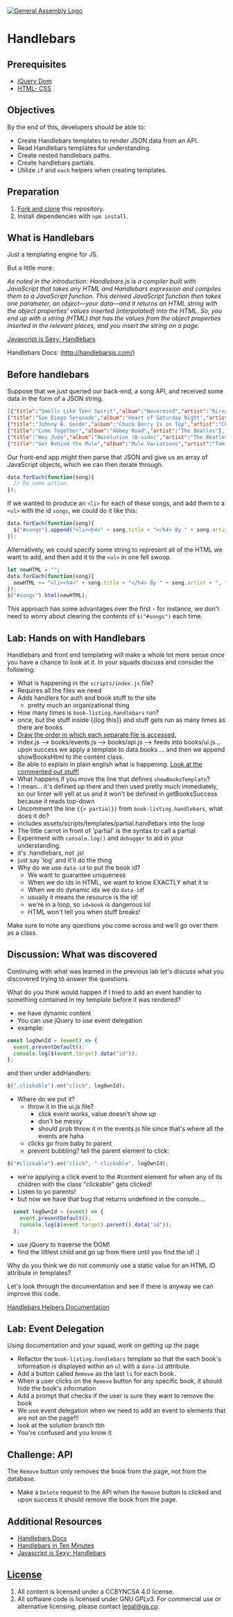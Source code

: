 [![General Assembly Logo](https://camo.githubusercontent.com/1a91b05b8f4d44b5bbfb83abac2b0996d8e26c92/687474703a2f2f692e696d6775722e636f6d2f6b6538555354712e706e67)](https://generalassemb.ly/education/web-development-immersive)

# Handlebars

## Prerequisites

-   [jQuery Dom](https://github.com/ga-wdi-boston/jquery-dom)
-   [HTML- CSS](https://github.com/ga-wdi-boston/html-css)

## Objectives

By the end of this, developers should be able to:

-   Create Handlebars templates to render JSON data from an API.
-   Read Handlebars templates for understanding.
-   Create nested handlebars paths.
-   Create handlebars partials.
-   Utilize `if` and `each` helpers when creating templates.

## Preparation

1.  [Fork and clone](https://github.com/ga-wdi-boston/meta/wiki/ForkAndClone)
    this repository.
1.  Install dependencies with `npm install`.

## What is Handlebars

Just a templating engine for JS.

But a little more:

*As noted in the introduction: Handlebars.js is a compiler built with JavaScript
that takes any HTML and Handlebars expression and compiles them to a JavaScript
function. This derived JavaScript function then takes one parameter, an
object—your data—and it returns an HTML string with the object properties’
values inserted (interpolated) into the HTML. So, you end up with a string
(HTML) that has the values from the object properties inserted in the relevant
places, and you insert the string on a page.*

[Javascript is Sexy: Handlebars](http://handlebarsjs.com/)

Handlebars Docs: (http://handlebarsjs.com/)

## Before handlebars

Suppose that we just queried our back-end, a song API, and received some data
in the form of a JSON string.
```JSON
[{"title":"Smells Like Teen Spirit","album":"Nevermind","artist":"Nirvana"},
{"title":"San Diego Serenade","album":"Heart of Saturday Night","artist":"Tom Waits"},
{"title":"Johnny B. Goode","album":"Chuck Berry Is on Top","artist":"Chuck Berry"},
{"title":"Come Together","album":"Abbey Road","artist":"The Beatles"},
{"title":"Hey Jude","album":"Revolution (B-side)","artist":"The Beatles"},
{"title":"Get Behind the Mule","album":"Mule Variations","artist":"Tom Waits"}]
```

Our front-end app might then parse that JSON and give us an array of JavaScript
objects, which we can then iterate through.

```javascript
data.forEach(function(song){
  // Do some action.
});
```

If we wanted to produce an `<li>` for each of these songs, and add them to a
`<ul>` with the id `songs`, we could do it like this:

```javascript
data.forEach(function(song){
  $("#songs").append("<li><h4>" + song.title + "</h4> By " + song.artist + ", from the album '<em>" + song.album + "</em>'</li>");
});
```

Alternatively, we could specify some string to represent all of the HTML we
want to add, and then add it to the `<ul>` in one fell swoop.

```javascript
let newHTML = "";
data.forEach(function(song){
  newHTML += "<li><h4>" + song.title + "</h4> By " + song.artist + ", from the album '<em>" + song.album + "</em>'</li>";
});
$("#songs").html(newHTML);
```

This approach has some advantages over the first - for instance, we don't need
to worry about clearing the contents of `$("#songs")` each time.

## Lab: Hands on with Handlebars

Handlebars and front end templating will make a whole lot more sense once you
have a chance to look at it.  In your squads discuss and consider the
following:

-   What is happening in the `scripts/index.js` file?
  - Requires all the files we need
  - Adds handlers for auth and book stuff to the site
    - pretty much an organizational thing
-   How many times is `book-listing.handlebars` run?
  - once, but the stuff inside {{log this}} and stuff gets run as many times as there are books
-   [Draw the order in which each separate file is accessed.](https://goo.gl/photos/J6cPsgmj6jhqFu8j7)
  - index.js --> books/events.js --> books/api.js --> feeds into books/ui.js... upon success we apply a template to data.books ... and then we append showBooksHtml to the content class.
-   Be able to explain in plain english what is happening. [Look at the commented out stuff!](https://github.com/laurpaik/handlebars/tree/training/assets/scripts/books/ui.js)
-   What happens if you move the line that defines `showBooksTemplate`?
  - I mean... it's defined up there and then used pretty much immediately, so our linter will yell at us and it won't be defined in getBooksSuccess because it reads top-down
-   Uncomment the line `{{> partial}}` from `book-listing.handlebars`, what does it do?
  - includes assets/scripts/templates/partial.handlebars into the loop
  - The little carrot in front of 'partial' is the syntax to call a partial
-   Experiment with `console.log()` and `debugger` to aid in your understanding.
  - it's .handlebars, not .js!
  - just say 'log' and it'll do the thing
  - Why do we use `data-id` to put the book id?
    - We want to guarantee uniqueness
    - When we do ids in HTML, we want to know EXACTLY what it is
    - When we do dynamic ids we do `data-id`!
    - usually it means the resource is the id!
    - we're in a loop, so `id=book` is dangerous lol
    - HTML won't tell you when stuff breaks!

Make sure to note any questions you come across and we'll go over them as a
class.

## Discussion: What was discovered

Continuing with what was learned in the previous lab let's discuss what you
discovered trying to answer the questions.

What do you think would happen if I tried to add an event handler to something
contained in my template before it was rendered?
- we have dynamic content
- You can use jQuery to use event delegation
- example:
```javascript
const logOwnId = (event) => {
  event.preventDefault();
  console.log($(event.target).data("id"));
};
```
and then under addHandlers:
``` js
$(".clickable").on("click", logOwnId);
```
- Where do we put it?
  - throw it in the ui.js file?
    - click event works, value doesn't show up
    - don't be messy
    - should prob throw it in the events.js file since that's where all the events are haha
  - clicks go from baby to parent
  - prevent bubbling? tell the parent element to click:
```javascript
$("#clickable").on("click", ".clickable", logOwnId);
```
  - we're applying a click event to the #content element for when any of its children with the class "clickable" gets clicked!
  - Listen to yo parents!
  - but now we have that bug that returns undefined in the console....
```javascript
  const logOwnId = (event) => {
    event.preventDefault();
    console.log($(event.target).parent().data("id"));
  };
```
  - use jQuery to traverse the DOM!
  - find the littlest child and go up from there until you find the id! :)

Why do you think we do not commonly use a static value for an HTML ID attribute in templates?

Let's look through the documentation and see if there is anyway we can improve
this code.

[Handlebars Helpers Documentation](http://handlebarsjs.com/builtin_helpers.html)

## Lab: Event Delegation

Using documentation and your squad, work on getting up the page

-   Refactor the `book-listing.handlebars` template so that the each book's
information is displayed within an `ul` with a `data-id` attribute.
-   Add a button called `Remove` as the last `li` for each book.
-   When a user clicks on the `Remove` button for any specific book, it should
hide the book's information
-   Add a prompt that checks if the user is sure they want to remove the book
  - We use event delegation when we need to add an event to elements that are not on the page!!!
  - look at the solution branch tbh
  - You're confused and you know it

## Challenge: API

The `Remove` button only removes the book from the page, not from the database.

- Make a `Delete` request to the API when the `Remove` button is clicked and
upon success it should remove the book from the page.

## Additional Resources

-   [Handlebars Docs](http://handlebarsjs.com/)
-   [Handlebars in Ten Minutes](http://tutorialzine.com/2015/01/learn-handlebars-in-10-minutes/)
-   [Javascript is Sexy: Handlebars](http://javascriptissexy.com/handlebars-js-tutorial-learn-everything-about-handlebars-js-javascript-templating/)

## [License](LICENSE)

1.  All content is licensed under a CC­BY­NC­SA 4.0 license.
1.  All software code is licensed under GNU GPLv3. For commercial use or
    alternative licensing, please contact legal@ga.co.

